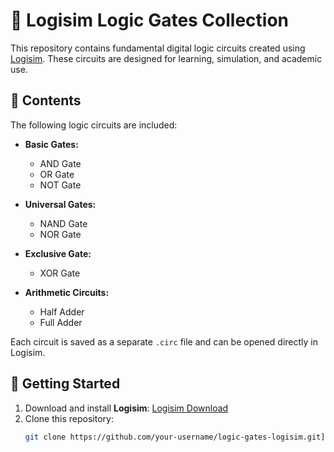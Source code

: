 # 🔌 Logisim Logic Gates Collection

This repository contains fundamental digital logic circuits created using [Logisim](http://www.cburch.com/logisim/). These circuits are designed for learning, simulation, and academic use.

## 📁 Contents

The following logic circuits are included:

- **Basic Gates:**
  - AND Gate
  - OR Gate
  - NOT Gate

- **Universal Gates:**
  - NAND Gate
  - NOR Gate

- **Exclusive Gate:**
  - XOR Gate

- **Arithmetic Circuits:**
  - Half Adder
  - Full Adder

Each circuit is saved as a separate `.circ` file and can be opened directly in Logisim.

## 🚀 Getting Started

1. Download and install **Logisim**: [Logisim Download](http://www.cburch.com/logisim/)
2. Clone this repository:
   ```bash
   git clone https://github.com/your-username/logic-gates-logisim.git](https://github.com/Jaffar-Kazmi/Logisim.git)

